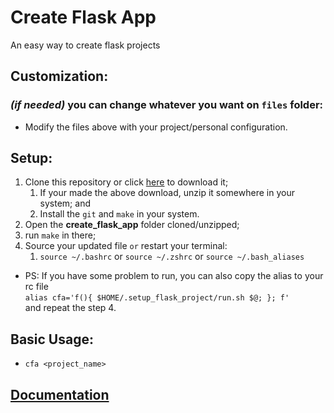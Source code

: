 # Create Flask App

An easy way to create flask projects

## Customization:

### _(if needed)_ you can change whatever you want on `files` folder:

- Modify the files above with your project/personal configuration.

## Setup:

1. Clone this repository or click [here](https://github.com/vitoivan/create_flask_app/archive/refs/heads/master.zip) to download it;
   1. If your made the above download, unzip it somewhere in your system; and
   2. Install the `git` and `make` in your system.
2. Open the **create_flask_app** folder cloned/unzipped;
3. run `make` in there;
4. Source your updated file `or` restart your terminal:
   1. `source ~/.bashrc` or `source ~/.zshrc` or `source ~/.bash_aliases`

- PS: If you have some problem to run, you can also copy the alias to your rc file  
`alias cfa='f(){ $HOME/.setup_flask_project/run.sh $@; }; f'`  
and repeat the step 4.

## Basic Usage:
- `cfa <project_name>`

## [Documentation](https://github.com/vitoivan/create_flask_app/wiki)
